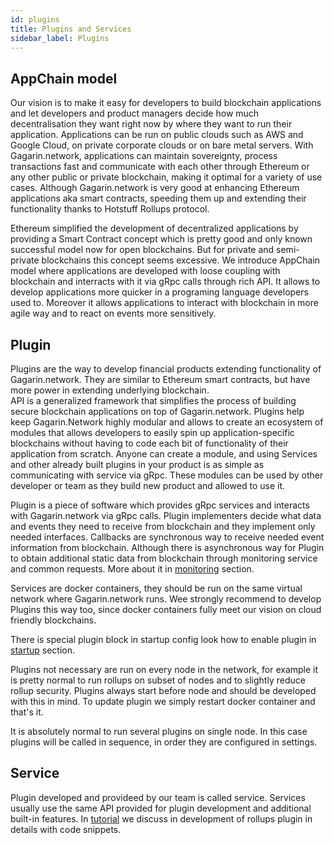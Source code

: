 ```yaml
---
id: plugins
title: Plugins and Services
sidebar_label: Plugins
---
```

## AppChain model
Our vision is to make it easy for developers to build blockchain applications and let developers and product managers decide how much decentralisation they want right now by where they want to run their application. Applications can be run on public clouds such as AWS and Google Cloud, on private corporate clouds or on bare metal servers. 
With Gagarin.network, applications can maintain sovereignty, process transactions fast and communicate with each other through Ethereum or any other public or private blockchain, making it optimal for a variety of use cases. Although Gagarin.network is very good at enhancing Ethereum applications aka smart contracts, speeding them up and extending their functionality thanks to Hotstuff Rollups protocol.

Ethereum simplified the development of decentralized applications by providing a Smart Contract concept which is pretty good and only known successful model now for open blockchains. But for private and semi-private blockchains this concept seems excessive. We introduce AppChain model where applications are developed with loose coupling with blockchain and interracts with it via gRpc calls through rich API. 
It allows to develop applications more quicker in a programing language developers used to. Moreover it allows applications to interact with blockchain in more agile way and to react on events more sensitively.

## Plugin
Plugins are the way to develop financial products extending functionality of Gagarin.network. They are similar to Ethereum smart contracts, but have more power in extending underlying blockchain.  
API is a generalized framework that simplifies the process of building secure blockchain applications on top of Gagarin.network. Plugins help keep Gagarin.Network highly modular and allows to create an ecosystem of modules that allows developers to easily spin up application-specific blockchains without having to code each bit of functionality of their application from scratch.
Anyone can create a module, and using Services and other already built plugins in your product is as simple as communicating with service via gRpc. These modules can be used by other developer or team as they build new product and allowed to use it.

Plugin is a piece of software which provides gRpc services and interacts with Gagarin.network via gRpc calls. Plugin implementers decide what data and events they need to receive from blockchain and they implement only needed interfaces. Callbacks are synchronous way to receive needed event information from blockchain. Although there is asynchronous way for Plugin to obtain additional static data from blockchain through monitoring service and common requests. More about it in [monitoring](monitoring.md) section. 

Services are docker containers, they should be run on the same virtual network where Gagarin.network runs. Wee strongly recommend to develop Plugins this way too, since docker containers fully meet our vision on cloud friendly blockchains. 

There is special plugin block in startup config look how to enable plugin in [startup](startup.md) section. 

Plugins not necessary are run on every node in the network, for example it is pretty normal to run rollups on subset of nodes and to slightly reduce rollup security. Plugins always start before node and should be developed with this in mind. To update plugin we simply restart docker container and that's it. 

It is absolutely normal to run several plugins on single node. In this case plugins will be called in sequence, in order they are configured in settings.

## Service
Plugin developed and provideed by our team is called service. Services usually use the same API provided for plugin development and additional built-in features. 
In [tutorial](tutorial.md) we discuss in development of rollups plugin in details with code snippets.  
